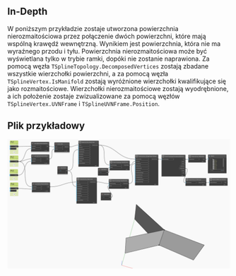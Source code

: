 ## In-Depth
W poniższym przykładzie zostaje utworzona powierzchnia nierozmaitościowa przez połączenie dwóch powierzchni, które mają wspólną krawędź wewnętrzną. Wynikiem jest powierzchnia, która nie ma wyraźnego przodu i tyłu. Powierzchnia nierozmaitościowa może być wyświetlana tylko w trybie ramki, dopóki nie zostanie naprawiona. Za pomocą węzła `TSplineTopology.DecomposedVertices` zostają zbadane wszystkie wierzchołki powierzchni, a za pomocą węzła `TSplineVertex.IsManifold` zostają wyróżnione wierzchołki kwalifikujące się jako rozmaitościowe. Wierzchołki nierozmaitościowe zostają wyodrębnione, a ich położenie zostaje zwizualizowane za pomocą węzłów `TSplineVertex.UVNFrame` i `TSplineUVNFrame.Position`.


## Plik przykładowy

![Example](./Autodesk.DesignScript.Geometry.TSpline.TSplineVertex.IsManifold_img.jpg)
